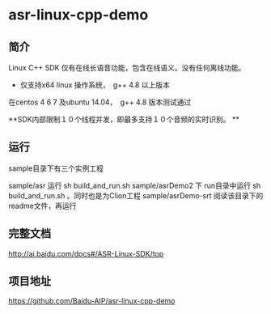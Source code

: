 # asr-linux-cpp-demo
## 简介

Linux C++ SDK 仅有在线长语音功能，包含在线语义。没有任何离线功能。



- 仅支持x64 linux 操作系统，　g++ 4.8 以上版本

在centos 4 6 7 及ubuntu 14.04，　g++ 4.8 版本测试通过

**SDK内部限制１０个线程并发，即最多支持１０个音频的实时识别。 **



## 运行

sample目录下有三个实例工程

sample/asr 运行 sh build_and_run.sh
sample/asrDemo2 下 run目录中运行 sh build_and_run.sh 。同时也是为Clion工程
sample/asrDemo-srt 阅读该目录下的readme文件，再运行

## 完整文档

http://ai.baidu.com/docs#/ASR-Linux-SDK/top

## 项目地址

https://github.com/Baidu-AIP/asr-linux-cpp-demo
